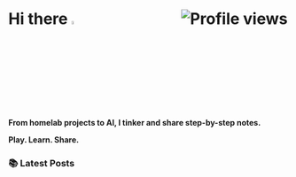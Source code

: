 # Hi there <img src="https://media.giphy.com/media/hvRJCLFzcasrR4ia7z/giphy.gif" width="4%"> <img src="https://komarev.com/ghpvc/?username=linsnotes&label=Profile%20views&color=blue&style=flat&abbreviated=true" alt="Profile views" align="right" />

**From homelab projects to AI, I tinker and share step-by-step notes.**

**Play. Learn. Share.**



### 📚 Latest Posts
<!-- BLOG-POST-LIST:START -->
<!-- BLOG-POST-LIST:END -->

